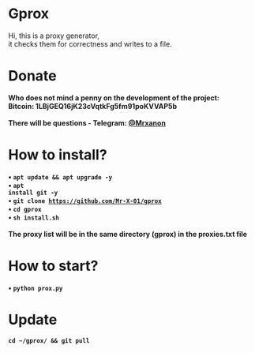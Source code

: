 # Gprox
Hi, this is a proxy generator,<br>
it checks them for correctness and writes to a file.<br>
# Donate
<b>Who does not mind a penny on the development of the project:</b><br>
<b>Bitcoin: 1LBjGEQ16jK23cVqtkFg5fm91poKVVAP5b<br>
<br>
There will be questions - Telegram: <a href="https://t.me/Mrxanon"> @Mrxanon</a><br>
# How to install?
• <code>apt update && apt upgrade -y</code><br>
• <code>apt install git -y</code><br>
• <code>git clone https://github.com/Mr-X-01/gprox</code><br>
• <code>cd gprox</code><br>
• <code>sh install.sh</code><br>
<br>
The proxy list will be in the same directory (gprox) in the proxies.txt file<br>
# How to start?
• <code>python prox.py</code><br>
# Update
<code>cd ~/gprox/ && git pull</code>
